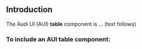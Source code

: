 ## Introduction

The Audi UI (AUI) **table** component is … (text follows)

### To include an AUI **table** component:
